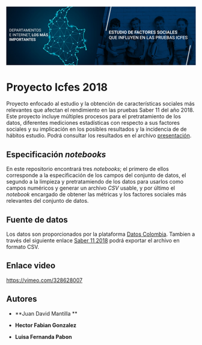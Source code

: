 ![alt text](img/banner_.jpg)

# Proyecto Icfes 2018 
Proyecto enfocado al estudio y la obtención de características sociales más relevantes que afectan el rendimiento en las pruebas Saber 11 del año 2018. Este proyecto incluye múltiples procesos para el pretratamiento de los datos, diferentes mediciones estadísticas con respecto a sus factores sociales y su implicación en los posibles resultados y la incidencia de de hábitos estudio. Podrá consultar los resultados en el archivo [presentación](EXPO-IA.4.pdf). 

## Especificación _notebooks_
En este repositorio encontrará tres _notebooks_; el primero de ellos corresponde a la especificación de los campos del conjunto de datos, el segundo a la limpieza y pretratamiendo de los datos para usarlos como campos numéricos y generar un archivo _CSV_ usable, y por último el _notebook_ encargado de obtener las métricas y los factores sociales más relevantes del conjunto de datos.

## Fuente de datos
Los datos son proporcionados por la plataforma [Datos Colombia](https://www.datos.gov.co/). Tambien a través del siguiente enlace [Saber 11 2018](https://www.datos.gov.co/Educaci-n/Saber-11-2018-2/m2nt-jw2h) podrá exportar el archivo en formato CSV. 

## Enlace video

https://vimeo.com/328628007

## Autores
* **Juan David Mantilla **

* **Hector Fabian Gonzalez**

* **Luisa Fernanda Pabon**
